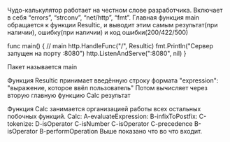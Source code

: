 Чудо-калькулятор работает на честном слове разработчика. Включает в себя “errors”, “strconv”, “net/http”, “fmt”.
Главная функция main обращается к функции Resultic, и выводит этим самым результат(при наличии), ошибку(при наличии) и код ошибки(200/422/500)

func main() {  // main
    http.HandleFunc("/", Resultic)
    fmt.Println("Сервер запущен на порту :8080")
    http.ListenAndServe(":8080", nil)
   }

Пакет называется main

Функция Resultic принимает введённую строку формата 
"expression": "выражение, которое ввёл пользователь" 
Потом вычисляет через вторую главную функцию Calc результат

Функция Calc занимается организацией работы всех остальных побочных функций. 
Calc:
    A-evaluateExpression:
        B-infixToPostfix:
            C-tokenize:
                D-isOperator
            C-isNumber
            C-isOperator
            C-precedence
        B-isOperator
        B-performOperation
Выше показано что во что входит.
